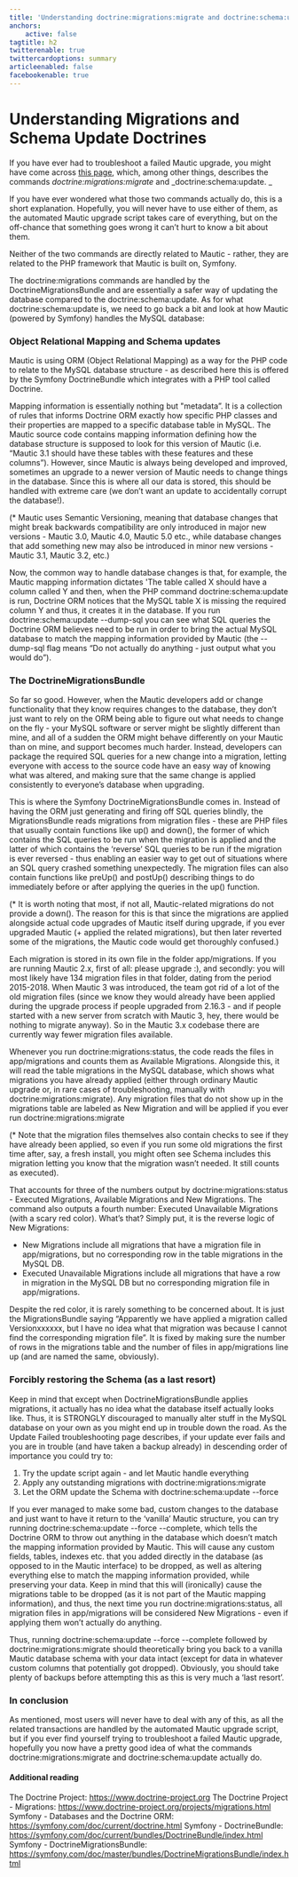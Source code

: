 ```yaml
---
title: 'Understanding doctrine:migrations:migrate and doctrine:schema:update'
anchors:
    active: false
tagtitle: h2
twitterenable: true
twittercardoptions: summary
articleenabled: false
facebookenable: true
---
```


# Understanding Migrations and Schema Update Doctrines
If you have ever had to troubleshoot a failed Mautic upgrade, you might have come across [this page](https://docs.mautic.org/en/troubleshooting/update-failed), which, among other things, describes the commands _doctrine:migrations:migrate_ and _doctrine:schema:update. _

If you have ever wondered what those two commands actually do, this is a short explanation. Hopefully, you will never have to use either of them, as the automated Mautic upgrade script takes care of everything, but on the off-chance that something goes wrong it can’t hurt to know a bit about them.

Neither of the two commands are directly related to Mautic - rather, they are related to the PHP framework that Mautic is built on, Symfony.

The doctrine:migrations commands are handled by the DoctrineMigrationsBundle and are essentially a safer way of updating the database compared to the doctrine:schema:update. As for what doctrine:schema:update is, we need to go back a bit and look at how Mautic (powered by Symfony) handles the MySQL database:

### Object Relational Mapping and Schema updates
Mautic is using ORM (Object Relational Mapping) as a way for the PHP code to relate to the MySQL database structure - as described here this is offered by the Symfony DoctrineBundle which integrates with a PHP tool called Doctrine.

Mapping information is essentially nothing but "metadata”. It is a collection of rules that informs Doctrine ORM exactly how specific PHP classes and their properties are mapped to a specific database table in MySQL. The Mautic source code contains mapping information defining how the database structure is supposed to look for this version of Mautic (i.e. “Mautic 3.1 should have these tables with these features and these columns”). However, since Mautic is always being developed and improved, sometimes an upgrade to a newer version of Mautic needs to change things in the database. Since this is where all our data is stored, this should be handled with extreme care (we don’t want an update to accidentally corrupt the database!).

(* Mautic uses Semantic Versioning, meaning that database changes that might break backwards compatibility are only introduced in major new versions - Mautic 3.0, Mautic 4.0, Mautic 5.0 etc., while database changes that add something new may also be introduced in minor new versions - Mautic 3.1, Mautic 3.2, etc.)

Now, the common way to handle database changes is that, for example, the Mautic mapping information dictates 'The table called X should have a column called Y and then, when the PHP command doctrine:schema:update is run, Doctrine ORM notices that the MySQL table X is missing the required column Y and thus, it creates it in the database. If you run doctrine:schema:update --dump-sql you can see what SQL queries the Doctrine ORM believes need to be run in order to bring the actual MySQL database to match the mapping information provided by Mautic (the --dump-sql flag means “Do not actually do anything - just output what you would do”).

### The DoctrineMigrationsBundle
So far so good. However, when the Mautic developers add or change functionality that they know requires changes to the database, they don’t just want to rely on the ORM being able to figure out what needs to change on the fly - your MySQL software or server might be slightly different than mine, and all of a sudden the ORM might behave differently on your Mautic than on mine, and support becomes much harder. Instead, developers can package the required SQL queries for a new change into a migration, letting everyone with access to the source code have an easy way of knowing what was altered, and making sure that the same change is applied consistently to everyone’s database when upgrading.

This is where the Symfony DoctrineMigrationsBundle comes in. Instead of having the ORM just generating and firing off SQL queries blindly, the MigrationsBundle reads migrations from migration files - these are PHP files that usually contain functions like up() and down(), the former of which contains the SQL queries to be run when the migration is applied and the latter of which contains the ‘reverse’ SQL queries to be run if the migration is ever reversed - thus enabling an easier way to get out of situations where an SQL query crashed something unexpectedly. The migration files can also contain functions like preUp() and postUp() describing things to do immediately before or after applying the queries in the up() function.

(* It is worth noting that most, if not all, Mautic-related migrations do not provide a down(). The reason for this is that since the migrations are applied alongside actual code upgrades of Mautic itself during upgrade, if you ever upgraded Mautic (+ applied the related migrations), but then later reverted some of the migrations, the Mautic code would get thoroughly confused.)

Each migration is stored in its own file in the folder app/migrations. If you are running Mautic 2.x, first of all: please upgrade :), and secondly: you will most likely have 134 migration files in that folder, dating from the period 2015-2018. When Mautic 3 was introduced, the team got rid of a lot of the old migration files (since we know they would already have been applied during the upgrade process if people upgraded from 2.16.3 - and if people started with a new server from scratch with Mautic 3, hey, there would be nothing to migrate anyway). So in the Mautic 3.x codebase there are currently way fewer migration files available.

Whenever you run doctrine:migrations:status, the code reads the files in app/migrations and counts them as Available Migrations. Alongside this, it will read the table migrations in the MySQL database, which shows what migrations you have already applied (either through ordinary Mautic upgrade or, in rare cases of troubleshooting, manually with doctrine:migrations:migrate). Any migration files that do not show up in the migrations table are labeled as New Migration and will be applied if you ever run doctrine:migrations:migrate

(* Note that the migration files themselves also contain checks to see if they have already been applied, so even if you run some old migrations the first time after, say, a fresh install, you might often see Schema includes this migration letting you know that the migration wasn’t needed. It still counts as executed).

That accounts for three of the numbers output by doctrine:migrations:status - Executed Migrations, Available Migrations and New Migrations. The command also outputs a fourth number: Executed Unavailable Migrations (with a scary red color). What’s that? Simply put, it is the reverse logic of New Migrations:

* New Migrations include all migrations that have a migration file in app/migrations, but no corresponding row in the table migrations in the MySQL DB.
* Executed Unavailable Migrations include all migrations that have a row in migration in the MySQL DB but no corresponding migration file in app/migrations.

Despite the red color, it is rarely something to be concerned about. It is just the MigrationsBundle saying “Apparently we have applied a migration called Versionxxxxxx, but I have no idea what that migration was because I cannot find the corresponding migration file”. It is fixed by making sure the number of rows in the migrations table and the number of files in app/migrations line up (and are named the same, obviously).

### Forcibly restoring the Schema (as a last resort)
Keep in mind that except when DoctrineMigrationsBundle applies migrations, it actually has no idea what the database itself actually looks like. Thus, it is STRONGLY discouraged to manually alter stuff in the MySQL database on your own as you might end up in trouble down the road. As the Update Failed troubleshooting page describes, if your update ever fails and you are in trouble (and have taken a backup already) in descending order of importance you could try to:

1. Try the update script again - and let Mautic handle everything
2. Apply any outstanding migrations with doctrine:migrations:migrate
3. Let the ORM update the Schema with doctrine:schema:update --force


If you ever managed to make some bad, custom changes to the database and just want to have it return to the ‘vanilla’ Mautic structure, you can try running doctrine:schema:update --force --complete, which tells the Doctrine ORM to throw out anything in the database which doesn’t match the mapping information provided by Mautic. This will cause any custom fields, tables, indexes etc. that you added directly in the database (as opposed to in the Mautic interface) to be dropped, as well as altering everything else to match the mapping information provided, while preserving your data. Keep in mind that this will (ironically) cause the migrations table to be dropped (as it is not part of the Mautic mapping information), and thus, the next time you run doctrine:migrations:status, all migration files in app/migrations will be considered New Migrations - even if applying them won’t actually do anything.

Thus, running doctrine:schema:update --force --complete followed by doctrine:migrations:migrate should theoretically bring you back to a vanilla Mautic database schema with your data intact (except for data in whatever custom columns that potentially got dropped). Obviously, you should take plenty of backups before attempting this as this is very much a ‘last resort’.

### In conclusion
As mentioned, most users will never have to deal with any of this, as all the related transactions are handled by the automated Mautic upgrade script, but if you ever find yourself trying to troubleshoot a failed Mautic upgrade, hopefully you now have a pretty good idea of what the commands doctrine:migrations:migrate and doctrine:schema:update actually do.

#### Additional reading
The Doctrine Project: https://www.doctrine-project.org
The Doctrine Project - Migrations: https://www.doctrine-project.org/projects/migrations.html
Symfony - Databases and the Doctrine ORM: https://symfony.com/doc/current/doctrine.html
Symfony - DoctrineBundle: https://symfony.com/doc/current/bundles/DoctrineBundle/index.html
Symfony - DoctrineMigrationsBundle: https://symfony.com/doc/master/bundles/DoctrineMigrationsBundle/index.html
